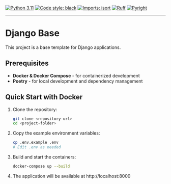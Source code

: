 [![Python 3.11](https://img.shields.io/badge/python-3.11-blue.svg)](https://www.python.org/downloads/release/python-3110/)
[![Code style: black](https://img.shields.io/badge/code%20style-black-000000.svg)](https://github.com/psf/black)
[![Imports: isort](https://img.shields.io/badge/%20imports-isort-%231674b1?style=flat&labelColor=ef8336)](https://pycqa.github.io/isort/)
[![Ruff](https://img.shields.io/endpoint?url=https://raw.githubusercontent.com/astral-sh/ruff/main/assets/badge/v2.json)](https://github.com/astral-sh/ruff)
[![Pyright](https://img.shields.io/badge/pyright-checked-informational.svg)](https://github.com/microsoft/pyright/)

------------------------------------------------------------------------

# Django Base

This project is a base template for Django applications.

## Prerequisites

- **Docker & Docker Compose** - for containerized development
- **Poetry** - for local development and dependency management

## Quick Start with Docker

1. Clone the repository:
   ```bash
   git clone <repository-url>
   cd <project-folder>
   ```
2. Copy the example environment variables:
   ```bash
   cp .env.example .env
   # Edit .env as needed
   ```
3. Build and start the containers:
   ```bash
   docker-compose up --build
   ```
4. The application will be available at http://localhost:8000
